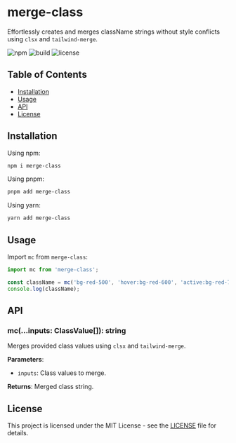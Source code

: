 # merge-class

Effortlessly creates and merges className strings without style conflicts using `clsx` and `tailwind-merge`.

![npm](https://img.shields.io/npm/v/merge-class) ![build](https://img.shields.io/github/workflow/status/your-username/merge-class/CI) ![license](https://img.shields.io/npm/l/merge-class)

## Table of Contents

- [Installation](#installation)
- [Usage](#usage)
- [API](#api)
- [License](#license)

## Installation

Using npm:

```bash
npm i merge-class
```

Using pnpm:

```bash
pnpm add merge-class
```

Using yarn:

```bash
yarn add merge-class
```

## Usage

Import `mc` from `merge-class`:

```typescript
import mc from 'merge-class';

const className = mc('bg-red-500', 'hover:bg-red-600', 'active:bg-red-700');
console.log(className);
```

## API

### mc(...inputs: ClassValue[]): string

Merges provided class values using `clsx` and `tailwind-merge`.

**Parameters**:

- `inputs`: Class values to merge.

**Returns**: Merged class string.

## License

This project is licensed under the MIT License - see the [LICENSE](LICENSE) file for details.

